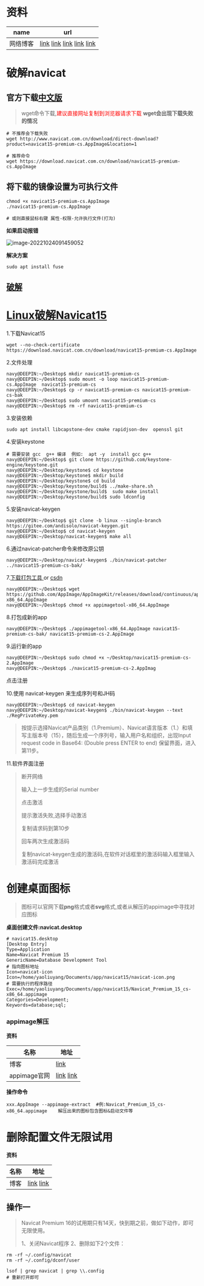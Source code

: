 # 	资料

| name     | url                                                          |
| -------- | ------------------------------------------------------------ |
| 网络博客 | [link](https://www.cnblogs.com/navysummer/p/16263742.html) [link](https://blog.fengzi.info/?p=288) [link](https://www.cnblogs.com/librarookie/p/15109941.html) [link](https://blog.csdn.net/weixin_42489341/article/details/87095114) [link](https://www.bugquit.com/720.html) |

# 破解navicat

##  官方下载[中文版](http://www.navicat.com.cn/download/navicat-premium)

> wget命令下载,<font color='red'>建议直接网址复制到浏览器请求下载</font> **wget会出现下载失败的情况**

```shell
# 不推荐会下载失败
wget http://www.navicat.com.cn/download/direct-download?product=navicat15-premium-cs.AppImage&location=1

# 推荐命令
wget https://download.navicat.com.cn/download/navicat15-premium-cs.AppImage
```

## 将下载的镜像设置为可执行文件

```shell
chmod +x navicat15-premium-cs.AppImage
./navicat15-premium-cs.AppImage

# 或则直接鼠标右键 属性-权限-允许执行文件(打沟)
```

**如果启动报错**

![image-20221024091459052](https://yaoliuyang-blog-images.oss-cn-beijing.aliyuncs.com/blogImages/image-20221024091459052.png)

**解决方案**

```shell
sudo apt install fuse
```

## [破解](https://www.cnblogs.com/navysummer/p/16263742.html)

# [Linux破解Navicat15](https://www.cnblogs.com/navysummer/p/16263742.html)

1.下载Navicat15

```shell
wget --no-check-certificate https://download.navicat.com.cn/download/navicat15-premium-cs.AppImage
```

2.文件处理

```shell
navy@DEEPIN:~/Desktop$ mkdir navicat15-premium-cs
navy@DEEPIN:~/Desktop$ sudo mount -o loop navicat15-premium-cs.AppImage  navicat15-premium-cs
navy@DEEPIN:~/Desktop$ cp -r navicat15-premium-cs navicat15-premium-cs-bak
navy@DEEPIN:~/Desktop$ sudo umount navicat15-premium-cs
navy@DEEPIN:~/Desktop$ rm -rf navicat15-premium-cs
```

3.安装依赖

```shell
sudo apt install libcapstone-dev cmake rapidjson-dev  openssl git
```

4.安装keystone

```shell
# 需要安装 gcc  g++ 编译  例如:  apt -y  install gcc g++ 
navy@DEEPIN:~/Desktop$ git clone https://github.com/keystone-engine/keystone.git
navy@DEEPIN:~/Desktop/keystone$ cd keystone
navy@DEEPIN:~/Desktop/keystone$ mkdir build
navy@DEEPIN:~/Desktop/keystone$ cd build
navy@DEEPIN:~/Desktop/keystone/build$ ../make-share.sh
navy@DEEPIN:~/Desktop/keystone/build$  sudo make install
navy@DEEPIN:~/Desktop/keystone/build$ sudo ldconfig
```

5.安装navicat-keygen

```shell
navy@DEEPIN:~/Desktop$ git clone -b linux --single-branch https://gitee.com/andisolo/navicat-keygen.git
navy@DEEPIN:~/Desktop$ cd navicat-keygen
navy@DEEPIN:~/Desktop/navicat-keygen$ make all
```

6.通过navicat-patcher命令来修改原公钥

```shell
navy@DEEPIN:~/Desktop/navicat-keygen$ ./bin/navicat-patcher ../navicat15-premium-cs-bak/
```

7.[下载打包工具 ](https://yaoliuyang.lanzoul.com/ikINo0katjhg)   or [csdn](https://download.csdn.net/download/leoeitail/11257965)

```shell
navy@DEEPIN:~/Desktop$ wget https://github.com/AppImage/AppImageKit/releases/download/continuous/appimagetool-x86_64.AppImage
navy@DEEPIN:~/Desktop$ chmod +x appimagetool-x86_64.AppImage
```

8.打包成新的app

```shell
navy@DEEPIN:~/Desktop$ ./appimagetool-x86_64.AppImage navicat15-premium-cs-bak/ navicat15-premium-cs-2.AppImage
```

9.运行新的app

```shell
navy@DEEPIN:~/Desktop$ sudo chmod +x ~/Desktop/navicat15-premium-cs-2.AppImage
navy@DEEPIN:~/Desktop$ ./navicat15-premium-cs-2.AppImag
```

点击注册

10.使用 navicat-keygen 来生成序列号和JH码

```shell
navy@DEEPIN:~/Desktop$ cd navicat-keygen
navy@DEEPIN:~/Desktop/navicat-keygen$ ./bin/navicat-keygen --text ./RegPrivateKey.pem
```

>  按提示选择Navicat产品类别（1.Premium）、Navicat语言版本（1.）和填写主版本号（15），随后生成一个序列号，输入用户名和组织，出现Input request code in Base64: (Double press ENTER to end)
> 保留界面，进入第11步。

11.软件界面注册

> 断开网络
>
> 输入上一步生成的Serial number
>
> 点击激活
>
> 提示激活失败,选择手动激活
>
> 复制请求码到第10步
>
> 回车两次生成激活码
>
> 复制navicat-keygen生成的激活码,在软件对话框里的激活码输入框里输入激活码完成激活

 





# 创建桌面图标

>图标可以官网下载**png**格式或者**svg**格式,或者从解压的appimage中寻找对应图标

**桌面创建文件:navicat.desktop**

```shell
# navicat15.desktop
[Desktop Entry]
Type=Application
Name=Navicat Premium 15
GenericName=Database Development Tool
# 指向图标地址
Icon=navicat-icon   
Icon=/home/yaoliuyang/Documents/app/navicat15/navicat-icon.png
# 需要执行的程序路径
Exec=/home/yaoliuyang/Documents/app/navicat15/Navicat_Premium_15_cs-x86_64.appimage
Categories=Development;
Keywords=database;sql;
```

### appimage解压

**资料**

| 名称         | 地址                                                         |
| ------------ | ------------------------------------------------------------ |
| 博客         | [link](https://www.zyku.net/linux/4152.html)                 |
| appimage官网 | [link](https://appimage.org/)  [link](https://www.bilibili.com/read/cv18046728/) |

**操作命令**

```shell
xxx.AppImage --appimage-extract  #例:Navicat_Premium_15_cs-x86_64.appimage    解压出来的图标包含图标&启动文件等
```



#  删除配置文件无限试用

**资料**

| 名称 | 地址                                                         |
| ---- | ------------------------------------------------------------ |
| 博客 | [link](https://www.xmmup.com/linuxubuntuxianavicat-premium-16dewuxianshiyong.html) [link](https://www.cnblogs.com/phpper/p/16668671.html) |

##  操作一

> Navicat Premium 16的试用期只有14天，快到期之前，做如下动作，即可无限使用。
>
> 1、关闭Navicat程序
> 2、删除如下2个文件：

```shell
rm -rf ~/.config/navicat    
rm -rf ~/.config/dconf/user
 
lsof | grep navicat | grep \\.config
# 重新打开即可
```

